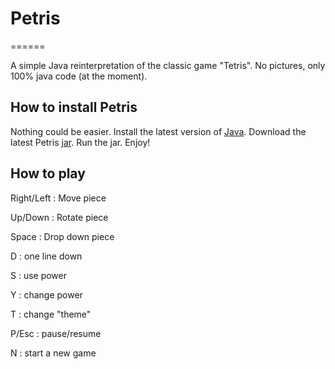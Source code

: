 # Petris
======

A simple Java reinterpretation of the classic game "Tetris". No pictures, only 100% java code (at the moment).

## How to install Petris

Nothing could be easier. Install the latest version of [Java]. Download the latest Petris [jar]. Run the jar. Enjoy!

## How to play

Right/Left : Move piece

Up/Down : Rotate piece

Space : Drop down piece

D : one line down

S : use power

Y : change power

T : change "theme"

P/Esc : pause/resume

N : start a new game


[Java]: https://www.java.com/it/download/
[jar]: https://github.com/ParsleyJ/Petris/blob/master/jars/Petris-preAlpha030.jar?raw=true
